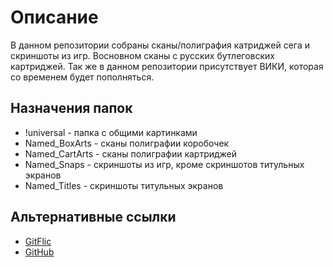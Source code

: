 # Описание

В данном репозитории собраны сканы/полиграфия катриджей сега и скриншоты из игр. Восновном сканы с русских бутлеговских картриджей. Так же в данном репозитории присутствует ВИКИ, которая со временем будет пополняться.

## Назначения папок

- !universal - папка с общими картинками
- Named_BoxArts - сканы полиграфии коробочек
- Named_CartArts - сканы полиграфии картриджей
- Named_Snaps - скриншоты из игр, кроме скриншотов титульных экранов
- Named_Titles - скриншоты титульных экранов

## Альтернативные ссылки

- [GitFlic](https://gitflic.ru/project/segamark/sega-genesis-thumbnails)
- [GitHub](https://github.com/SegaMark7/sega-genesis-thumbnails)
